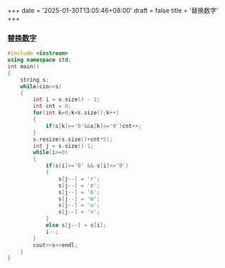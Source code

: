 +++
date = '2025-01-30T13:05:46+08:00'
draft = false
title = '替换数字'
+++

### [替换数字](https://kamacoder.com/problempage.php?pid=1064)

```cpp
#include <iostream>
using namespace std;
int main()
{
    string s;
    while(cin>>s)
    {
        int i = s.size() - 1;
        int cnt = 0;
        for(int k=0;k<s.size();k++)
        {
            if(s[k]>='0'&&s[k]<='9')cnt++;
        }
        s.resize(s.size()+cnt*5);
        int j = s.size()-1;
        while(i>=0)
        {
            if(s[i]>='0' && s[i]<='9')
            {
                s[j--] = 'r';
                s[j--] = 'e';
                s[j--] = 'b';
                s[j--] = 'm';
                s[j--] = 'u';
                s[j--] = 'n';
            }
            else s[j--] = s[i];
            i--;
        }
        cout<<s<<endl;
    }
}
```
